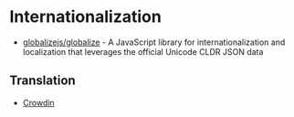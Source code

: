 # Internationalization

- [globalizejs/globalize](https://github.com/globalizejs/globalize) - A JavaScript library for internationalization and localization that leverages the official Unicode CLDR JSON data

## Translation

- [Crowdin](https://crowdin.com/)
